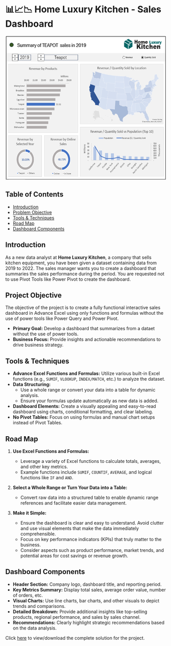 # 📊📈📉 Home Luxury Kitchen - Sales Dashboard
<p align="center">
<img src="dashboard.png" alt="Image" width="600" height="450">


## Table of Contents
  - [Introduction](#introduction)
  - [Problem Objective](#problem-objective)
  - [Tools & Techniques](#tools-and-techniques)
  - [Road Map](#road-map)
  - [Dashboard Components](#dashboard-components)

## Introduction

As a new data analyst at **Home Luxury Kitchen**, a company that sells kitchen equipment, you have been given a dataset containing data from 2019 to 2022. The sales manager wants you to create a dashboard that summaries the sales performance during the period. You are requested not to use Pivot Tools like Power Pivot to create the dashboard.

## Project Objective
The objective of the project is to create a fully functional interactive sales dashboard in Advance Excel using only functions and formulas without the use of power tools like Power Query and Power Pivot.

- **Primary Goal:** Develop a dashboard that summarizes from a dataet without the use of power tools.
- **Business Focus:** Provide insights and actionable recommendations to drive business strategy.

## Tools & Techniques
- **Advance Excel Functions and Formulas:** Utilize various built-in Excel functions (e.g., `SUMIF`, `VLOOKUP`, `INDEX/MATCH`, etc.) to analyze the dataset.
- **Data Structuring:**
  - Use a whole range or convert your data into a table for dynamic analysis.
  - Ensure your formulas update automatically as new data is added.
- **Dashboard Elements:** Create a visually appealing and easy-to-read dashboard using charts, conditional formatting, and clear labeling.
- **No Pivot Tables:** Focus on using formulas and manual chart setups instead of Pivot Tables.

## Road Map
1. **Use Excel Functions and Formulas:**

   - Leverage a variety of Excel functions to calculate totals, averages, and other key metrics.
   - Example functions include `SUMIF`, `COUNTIF`, `AVERAGE`, and logical functions like `IF` and `AND`.

2. **Select a Whole Range or Turn Your Data into a Table:**

   - Convert raw data into a structured table to enable dynamic range references and facilitate easier data management.

3. **Make it Simple:**
   - Ensure the dashboard is clear and easy to understand. Avoid clutter and use visual elements that make the data immediately comprehensible.
   - Focus on key performance indicators (KPIs) that truly matter to the business.
   - Consider aspects such as product performance, market trends, and potential areas for cost savings or revenue growth.

## Dashboard Components

- **Header Section:** Company logo, dashboard title, and reporting period.
- **Key Metrics Summary:** Display total sales, average order value, number of orders, etc.
- **Visual Charts:** Use line charts, bar charts, and other visuals to depict trends and comparisons.
- **Detailed Breakdown:** Provide additional insights like top-selling products, regional performance, and sales by sales channel.
- **Recommendations:** Clearly highlight strategic recommendations based on the data analysis.


Click [here](https://github.com/Akama-EO/bi-portfolio-projects-/blob/main/Sales/Dataset.xlsx) to view/download the complete solution for the project.
